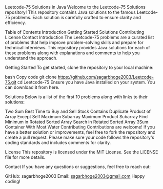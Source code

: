 Leetcode-75 Solutions in Java
Welcome to the Leetcode-75 Solutions repository! This repository contains Java solutions to the famous Leetcode-75 problems. Each solution is carefully crafted to ensure clarity and efficiency.

Table of Contents
Introduction
Getting Started
Solutions
Contributing
License
Contact
Introduction
The Leetcode-75 problems are a curated list of problems that help improve problem-solving skills and prepare for technical interviews. This repository provides Java solutions for each of these problems along with explanations and comments to help you understand the approach.

Getting Started
To get started, clone the repository to your local machine:

bash
Copy code
git clone https://github.com/sagarbhoge2003/Leetcode-75.git
cd Leetcode-75
Ensure you have Java installed on your system. You can download it from here.

Solutions
Below is a list of the first 10 problems along with links to their solutions:

Two Sum
Best Time to Buy and Sell Stock
Contains Duplicate
Product of Array Except Self
Maximum Subarray
Maximum Product Subarray
Find Minimum in Rotated Sorted Array
Search in Rotated Sorted Array
3Sum
Container With Most Water
Contributing
Contributions are welcome! If you have a better solution or improvements, feel free to fork the repository and create a pull request. Please make sure your code follows the repository's coding standards and includes comments for clarity.

License
This repository is licensed under the MIT License. See the LICENSE file for more details.

Contact
If you have any questions or suggestions, feel free to reach out:

GitHub: sagarbhoge2003
Email: sagarbhoge2003@gmail.com
Happy coding!
